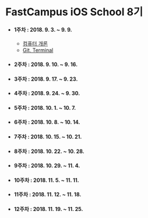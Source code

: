 # FastCampus iOS School 8기

* #### 1주차 : 2018. 9. 3. ~ 9. 9.
  * [컴퓨터 개론](https://github.com/JinSun88/FastCampus_iOS_School8/tree/master/20180904)
  * [Git, Terminal](https://github.com/JinSun88/FastCampus_iOS_School8/tree/master/20180906)

* #### 2주차 : 2018. 9. 10. ~ 9. 16.

* #### 3주차 : 2018. 9. 17. ~ 9. 23.

* #### 4주차 : 2018. 9. 24. ~ 9. 30.

* #### 5주차 : 2018. 10. 1. ~ 10. 7.

* #### 6주차 : 2018. 10. 8. ~ 10. 14.

* #### 7주차 : 2018. 10. 15. ~ 10. 21.

* #### 8주차 : 2018. 10. 22. ~ 10. 28.

* #### 9주차 : 2018. 10. 29. ~ 11. 4.

* #### 10주차 : 2018. 11. 5. ~ 11. 11.

* #### 11주차 : 2018. 11. 12. ~ 11. 18.

* #### 12주차 : 2018. 11. 19. ~ 11. 25.

